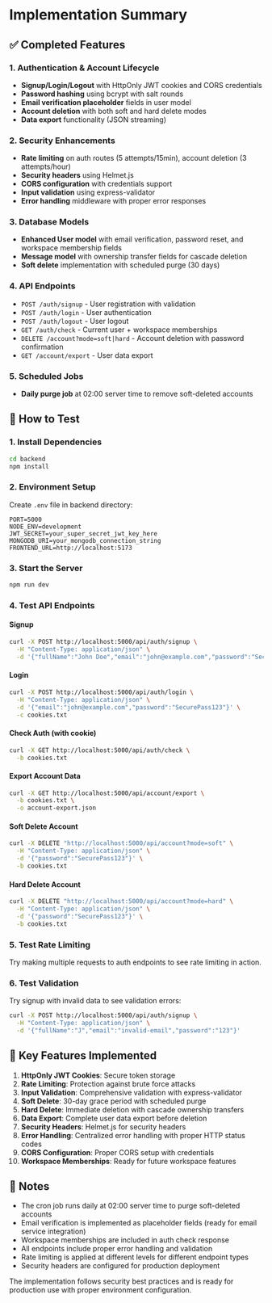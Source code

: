 # Implementation Summary

## ✅ Completed Features

### 1. Authentication & Account Lifecycle
- **Signup/Login/Logout** with HttpOnly JWT cookies and CORS credentials
- **Password hashing** using bcrypt with salt rounds
- **Email verification placeholder** fields in user model
- **Account deletion** with both soft and hard delete modes
- **Data export** functionality (JSON streaming)

### 2. Security Enhancements
- **Rate limiting** on auth routes (5 attempts/15min), account deletion (3 attempts/hour)
- **Security headers** using Helmet.js
- **CORS configuration** with credentials support
- **Input validation** using express-validator
- **Error handling** middleware with proper error responses

### 3. Database Models
- **Enhanced User model** with email verification, password reset, and workspace membership fields
- **Message model** with ownership transfer fields for cascade deletion
- **Soft delete** implementation with scheduled purge (30 days)

### 4. API Endpoints
- `POST /auth/signup` - User registration with validation
- `POST /auth/login` - User authentication
- `POST /auth/logout` - User logout
- `GET /auth/check` - Current user + workspace memberships
- `DELETE /account?mode=soft|hard` - Account deletion with password confirmation
- `GET /account/export` - User data export

### 5. Scheduled Jobs
- **Daily purge job** at 02:00 server time to remove soft-deleted accounts

## 🚀 How to Test

### 1. Install Dependencies
```bash
cd backend
npm install
```

### 2. Environment Setup
Create `.env` file in backend directory:
```env
PORT=5000
NODE_ENV=development
JWT_SECRET=your_super_secret_jwt_key_here
MONGODB_URI=your_mongodb_connection_string
FRONTEND_URL=http://localhost:5173
```

### 3. Start the Server
```bash
npm run dev
```

### 4. Test API Endpoints

#### Signup
```bash
curl -X POST http://localhost:5000/api/auth/signup \
  -H "Content-Type: application/json" \
  -d '{"fullName":"John Doe","email":"john@example.com","password":"SecurePass123"}'
```

#### Login
```bash
curl -X POST http://localhost:5000/api/auth/login \
  -H "Content-Type: application/json" \
  -d '{"email":"john@example.com","password":"SecurePass123"}' \
  -c cookies.txt
```

#### Check Auth (with cookie)
```bash
curl -X GET http://localhost:5000/api/auth/check \
  -b cookies.txt
```

#### Export Account Data
```bash
curl -X GET http://localhost:5000/api/account/export \
  -b cookies.txt \
  -o account-export.json
```

#### Soft Delete Account
```bash
curl -X DELETE "http://localhost:5000/api/account?mode=soft" \
  -H "Content-Type: application/json" \
  -d '{"password":"SecurePass123"}' \
  -b cookies.txt
```

#### Hard Delete Account
```bash
curl -X DELETE "http://localhost:5000/api/account?mode=hard" \
  -H "Content-Type: application/json" \
  -d '{"password":"SecurePass123"}' \
  -b cookies.txt
```

### 5. Test Rate Limiting
Try making multiple requests to auth endpoints to see rate limiting in action.

### 6. Test Validation
Try signup with invalid data to see validation errors:
```bash
curl -X POST http://localhost:5000/api/auth/signup \
  -H "Content-Type: application/json" \
  -d '{"fullName":"J","email":"invalid-email","password":"123"}'
```

## 🔧 Key Features Implemented

1. **HttpOnly JWT Cookies**: Secure token storage
2. **Rate Limiting**: Protection against brute force attacks
3. **Input Validation**: Comprehensive validation with express-validator
4. **Soft Delete**: 30-day grace period with scheduled purge
5. **Hard Delete**: Immediate deletion with cascade ownership transfers
6. **Data Export**: Complete user data export before deletion
7. **Security Headers**: Helmet.js for security headers
8. **Error Handling**: Centralized error handling with proper HTTP status codes
9. **CORS Configuration**: Proper CORS setup with credentials
10. **Workspace Memberships**: Ready for future workspace features

## 📝 Notes

- The cron job runs daily at 02:00 server time to purge soft-deleted accounts
- Email verification is implemented as placeholder fields (ready for email service integration)
- Workspace memberships are included in auth check response
- All endpoints include proper error handling and validation
- Rate limiting is applied at different levels for different endpoint types
- Security headers are configured for production deployment

The implementation follows security best practices and is ready for production use with proper environment configuration.

